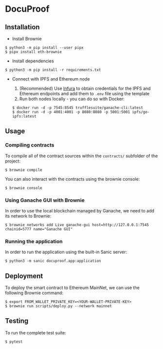 # DocuProof

## Installation

* Install Brownie
```
$ python3 -m pip install --user pipx
$ pipx install eth-brownie
```

* Install dependencies
```
$ python3 -m pip install -r requirements.txt
```

* Connect with IPFS and Ethereum node

  1. (Recommended) Use [Infura](https://infura.io/) to obtain credentials for the IPFS and Ethereum endpoints and add them to `.env` file using the template
  2. Run both nodes locally - you can do so with Docker:
   ```
   $ docker run -d -p 7545:8545 trufflesuite/ganache-cli:latest
   $ docker run -d -p 4001:4001 -p 8080:8080 -p 5001:5001 ipfs/go-ipfs:latest
   ```

## Usage

### Compiling contracts

To compile all of the contract sources within the `contracts/` subfolder of the project:
```
$ brownie compile
```

You can also interact with the contracts using the brownie console:
```
$ brownie console
```

### Using Ganache GUI with Brownie

In order to use the local blockchain managed by Ganache, we need to add its network to Brownie:
```
$ brownie networks add Live ganache-gui host=http://127.0.0.1:7545 chainid=5777 name="Ganache GUI"
```

### Running the application

In order to run the application using the built-in Sanic server:

```
$ python3 -m sanic docuproof.app:application
```

## Deployment

To deploy the smart contract to Ethereum MainNet, we can use the following Brownie command:
```
$ export FROM_WALLET_PRIVATE_KEY=<YOUR-WALLET-PRIVATE-KEY>
$ brownie run scripts/deploy.py --network mainnet
```

## Testing

To run the complete test suite:
```
$ pytest
```
